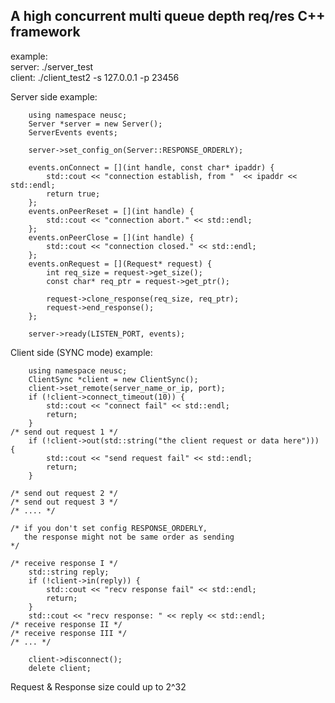 ## A high concurrent multi queue depth req/res C++ framework

example:  
server: ./server_test   
client: ./client_test2 -s 127.0.0.1 -p 23456  
  
Server side example:  
```{cpp}
	using namespace neusc;
	Server *server = new Server();
	ServerEvents events;

	server->set_config_on(Server::RESPONSE_ORDERLY);

	events.onConnect = [](int handle, const char* ipaddr) {
		std::cout << "connection establish, from "  << ipaddr << std::endl;
		return true;
	};
	events.onPeerReset = [](int handle) {
		std::cout << "connection abort." << std::endl;
	};
	events.onPeerClose = [](int handle) {
		std::cout << "connection closed." << std::endl;
	};
	events.onRequest = [](Request* request) {
		int req_size = request->get_size();
		const char* req_ptr = request->get_ptr();

		request->clone_response(req_size, req_ptr);
		request->end_response();
	};

	server->ready(LISTEN_PORT, events);
```

Client side (SYNC mode) example:  
```{cpp}
	using namespace neusc;
	ClientSync *client = new ClientSync();
	client->set_remote(server_name_or_ip, port);
	if (!client->connect_timeout(10)) {
		std::cout << "connect fail" << std::endl;
		return;
	}
/* send out request 1 */
	if (!client->out(std::string("the client request or data here"))) {
		std::cout << "send request fail" << std::endl;
		return;
	}

/* send out request 2 */
/* send out request 3 */
/* .... */

/* if you don't set config RESPONSE_ORDERLY, 
   the response might not be same order as sending 
*/

/* receive response I */
	std::string reply;
	if (!client->in(reply)) {
		std::cout << "recv response fail" << std::endl;
		return;
	}
	std::cout << "recv response: " << reply << std::endl;
/* receive response II */
/* receive response III */
/* ... */

	client->disconnect();
	delete client;
```

Request & Response size could up to 2^32  

